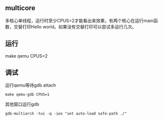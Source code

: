 ## multicore

多核心单线程，运行时至少CPUS=2才能看出来效果，有两个核心在运行main函数，交替打印Hello world。如果没有交替打印可以尝试多运行几次。

## 运行
make qemu CPUS=2

## 调试
运行qemu等待gdb attach

    make qemu-gdb CPUS=1

其他窗口运行gdb

    gdb-multiarch -tui -q -iex "set auto-load safe-path ./"